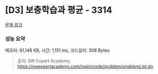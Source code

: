 # [D3] 보충학습과 평균 - 3314 

[문제 링크](https://swexpertacademy.com/main/code/problem/problemDetail.do?contestProbId=AWBnA2jaxDsDFAWr) 

### 성능 요약

메모리: 61,148 KB, 시간: 1,151 ms, 코드길이: 308 Bytes



> 출처: SW Expert Academy, https://swexpertacademy.com/main/code/problem/problemList.do
